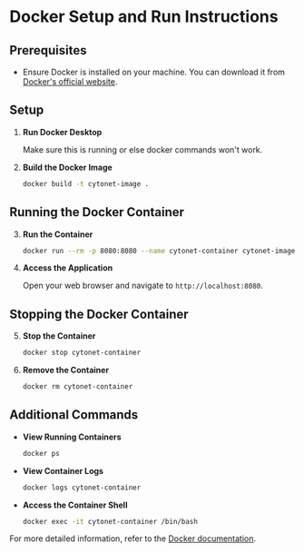 # Docker Setup and Run Instructions

## Prerequisites

- Ensure Docker is installed on your machine. You can download it from [Docker's official website](https://www.docker.com/get-started).

## Setup

1. **Run Docker Desktop**

   Make sure this is running or else docker commands won't work.

2. **Build the Docker Image**

   ```sh
   docker build -t cytonet-image .
   ```

## Running the Docker Container

3. **Run the Container**

   ```sh
   docker run --rm -p 8080:8080 --name cytonet-container cytonet-image
   ```

4. **Access the Application**
   
   Open your web browser and navigate to `http://localhost:8080`.

## Stopping the Docker Container

5. **Stop the Container**

   ```sh
   docker stop cytonet-container
   ```

6. **Remove the Container**
   ```sh
   docker rm cytonet-container
   ```

## Additional Commands

- **View Running Containers**

  ```sh
  docker ps
  ```

- **View Container Logs**

  ```sh
  docker logs cytonet-container
  ```

- **Access the Container Shell**
  
   ```sh
  docker exec -it cytonet-container /bin/bash
  ```

For more detailed information, refer to the [Docker documentation](https://docs.docker.com/).
